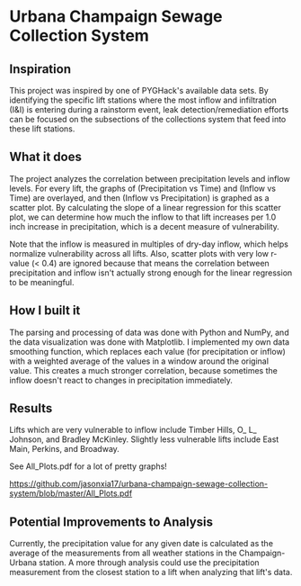 # Urbana Champaign Sewage Collection System

## Inspiration
This project was inspired by one of PYGHack's available data sets. By identifying the specific lift stations where the most inflow and infiltration (I&I) is entering during a rainstorm event, leak detection/remediation efforts can be focused on the subsections of the collections system that feed into these lift stations.

## What it does
The project analyzes the correlation between precipitation levels and inflow levels. For every lift, the graphs of (Precipitation vs Time) and (Inflow vs Time) are overlayed, and then (Inflow vs Precipitation) is graphed as a scatter plot. By calculating the slope of a linear regression for this scatter plot, we can determine how much the inflow to that lift increases per 1.0 inch increase in precipitation, which is a decent measure of vulnerability.

Note that the inflow is measured in multiples of dry-day inflow, which helps normalize vulnerability across all lifts. Also, scatter plots with very low r-value (< 0.4) are ignored because that means the correlation between precipitation and inflow isn't actually strong enough for the linear regression to be meaningful.

## How I built it
The parsing and processing of data was done with Python and NumPy, and the data visualization was done with Matplotlib. I implemented my own data smoothing function, which replaces each value (for precipitation or inflow) with a weighted average of the values in a window around the original value. This creates a much stronger correlation, because sometimes the inflow doesn't react to changes in precipitation immediately.

## Results

Lifts which are very vulnerable to inflow include Timber Hills, O_ L_ Johnson, and Bradley McKinley. Slightly less vulnerable lifts include East Main, Perkins, and Broadway.

See All_Plots.pdf for a lot of pretty graphs!

https://github.com/jasonxia17/urbana-champaign-sewage-collection-system/blob/master/All_Plots.pdf

## Potential Improvements to Analysis

Currently, the precipitation value for any given date is calculated as the average of the measurements from all weather stations in the Champaign-Urbana station. A more through analysis could use the precipitation measurement from the closest station to a lift when analyzing that lift's data.
